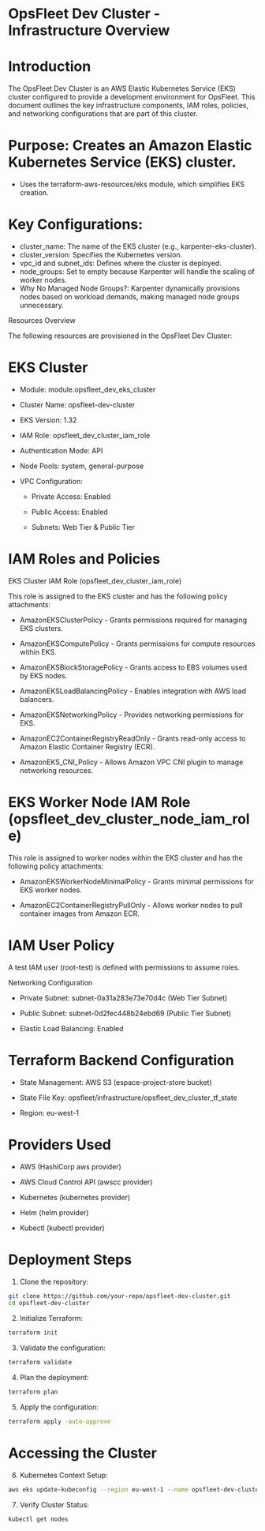 # OpsFleet Dev Cluster - Infrastructure Overview

# Introduction

The OpsFleet Dev Cluster is an AWS Elastic Kubernetes Service (EKS) cluster configured to provide a development environment for OpsFleet. This document outlines the key infrastructure components, IAM roles, policies, and networking configurations that are part of this cluster.

# Purpose: Creates an Amazon Elastic Kubernetes Service (EKS) cluster.
- Uses the terraform-aws-resources/eks module, which simplifies EKS creation.

# Key Configurations:
- cluster_name: The name of the EKS cluster (e.g., karpenter-eks-cluster).
- cluster_version: Specifies the Kubernetes version.
- vpc_id and subnet_ids: Defines where the cluster is deployed.
- node_groups: Set to empty because Karpenter will handle the scaling of worker nodes.
- Why No Managed Node Groups?: Karpenter dynamically provisions nodes based on workload demands, making managed node groups unnecessary.


Resources Overview

The following resources are provisioned in the OpsFleet Dev Cluster:

# EKS Cluster

- Module: module.opsfleet_dev_eks_cluster

- Cluster Name: opsfleet-dev-cluster

- EKS Version: 1.32

- IAM Role: opsfleet_dev_cluster_iam_role

- Authentication Mode: API

- Node Pools: system, general-purpose

- VPC Configuration:

    - Private Access: Enabled

    - Public Access: Enabled

    - Subnets: Web Tier & Public Tier


# IAM Roles and Policies

EKS Cluster IAM Role (opsfleet_dev_cluster_iam_role)

This role is assigned to the EKS cluster and has the following policy attachments:

- AmazonEKSClusterPolicy - Grants permissions required for managing EKS clusters.

- AmazonEKSComputePolicy - Grants permissions for compute resources within EKS.

- AmazonEKSBlockStoragePolicy - Grants access to EBS volumes used by EKS nodes.

- AmazonEKSLoadBalancingPolicy - Enables integration with AWS load balancers.

- AmazonEKSNetworkingPolicy - Provides networking permissions for EKS.

- AmazonEC2ContainerRegistryReadOnly - Grants read-only access to Amazon Elastic Container Registry (ECR).

- AmazonEKS_CNI_Policy - Allows Amazon VPC CNI plugin to manage networking resources.


# EKS Worker Node IAM Role (opsfleet_dev_cluster_node_iam_role)

This role is assigned to worker nodes within the EKS cluster and has the following policy attachments:

- AmazonEKSWorkerNodeMinimalPolicy - Grants minimal permissions for EKS worker nodes.

- AmazonEC2ContainerRegistryPullOnly - Allows worker nodes to pull container images from Amazon ECR.


# IAM User Policy

A test IAM user (root-test) is defined with permissions to assume roles.

Networking Configuration

- Private Subnet: subnet-0a31a283e73e70d4c (Web Tier Subnet)

- Public Subnet: subnet-0d2fec448b24ebd69 (Public Tier Subnet)

- Elastic Load Balancing: Enabled



# Terraform Backend Configuration

- State Management: AWS S3 (espace-project-store bucket)

- State File Key: opsfleet/infrastructure/opsfleet_dev_cluster_tf_state

- Region: eu-west-1


# Providers Used

- AWS (HashiCorp aws provider)

- AWS Cloud Control API (awscc provider)

- Kubernetes (kubernetes provider)

- Helm (helm provider)

- Kubectl (kubectl provider)



# Deployment Steps
1. Clone the repository:
```sh
git clone https://github.com/your-repo/opsfleet-dev-cluster.git
cd opsfleet-dev-cluster

``` 

2. Initialize Terraform:
```sh
terraform init
```


3. Validate the configuration:
```sh
terraform validate
```

4. Plan the deployment:
```sh
terraform plan
```

5. Apply the configuration:
```sh
terraform apply -auto-approve
```


# Accessing the Cluster
6. Kubernetes Context Setup:
```sh
aws eks update-kubeconfig --region eu-west-1 --name opsfleet-dev-cluster
```

7. Verify Cluster Status:
```sh
kubectl get nodes
```